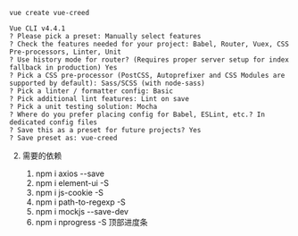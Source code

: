 `vue create vue-creed`    
    
    Vue CLI v4.4.1
    ? Please pick a preset: Manually select features
    ? Check the features needed for your project: Babel, Router, Vuex, CSS Pre-processors, Linter, Unit
    ? Use history mode for router? (Requires proper server setup for index fallback in production) Yes
    ? Pick a CSS pre-processor (PostCSS, Autoprefixer and CSS Modules are supported by default): Sass/SCSS (with node-sass)
    ? Pick a linter / formatter config: Basic
    ? Pick additional lint features: Lint on save
    ? Pick a unit testing solution: Mocha
    ? Where do you prefer placing config for Babel, ESLint, etc.? In dedicated config files
    ? Save this as a preset for future projects? Yes
    ? Save preset as: vue-creed

2. 需要的依赖
   
   1. npm i axios --save
   2. npm i element-ui -S
   3. npm i js-cookie -S
   4. npm i path-to-regexp -S
   5. npm i mockjs --save-dev
   6. npm i nprogress -S                顶部进度条